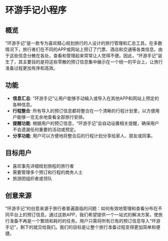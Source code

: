 # 环游手记小程序

## 概览

“环游手记”是一款专为喜欢精心规划旅行的人设计的旅行管理和汇总工具。在多数情况下，旅行者们在不同的APP或网站上预订了门票、酒店和交通等各类信息。由于这些信息分散在各处，查看和管理起来常常让人觉得不便。因此，“环游手记”诞生了，其主要目的是将这些零散的预订信息集中展示在一个统一的平台上，让旅行准备过程更加有序和高效。

## 功能

- **信息汇总**: “环游手记”让用户能够手动输入或导入在其他APP和网站上预定的各种信息。
- **行程整合**: 所有导入的预订信息都将整合在一个清晰的行程计划里，以方便用户能够一览无余地查看全部旅行安排。
- **提醒功能**: 根据用户的预订信息，“环游手记”会自动设置相关提醒，确保用户不会遗漏任何重要的活动或预定。
- **分享功能**: 用户可以方便地将整合后的行程计划分享给家人、朋友或同事。

## 目标用户

- 喜欢事先详细规划旅程的旅行者
- 需要管理多个预订和行程的商务人士
- 旅游团组织者或领队

## 创意来源

“环游手记”的创意来源于旅行者普遍面临的问题：如何有效地管理和查看分布在不同平台上的预订信息。通过这款APP，我们希望提供一个一站式的解决方案，使旅行准备不再是一个繁琐和耗时的任务。用户只需将所有已有的预订信息导入“环游手记”，剩下的就交给我们。我们的目标是让整个旅行准备过程变得更加简单和便捷。